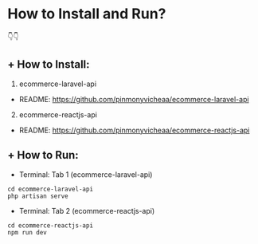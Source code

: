 # How to Install and Run?
👇👇

## + How to Install:
1. ecommerce-laravel-api
- README: https://github.com/pinmonyvicheaa/ecommerce-laravel-api

2. ecommerce-reactjs-api
- README: https://github.com/pinmonyvicheaa/ecommerce-reactjs-api

## + How to Run:
- Terminal: Tab 1 (ecommerce-laravel-api)
```
cd ecommerce-laravel-api
php artisan serve
```

- Terminal: Tab 2 (ecommerce-reactjs-api)
```
cd ecommerce-reactjs-api
npm run dev
```


